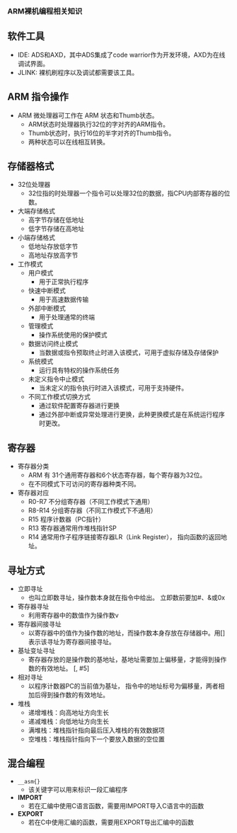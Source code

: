 ### ARM裸机编程相关知识
## 软件工具
- IDE: ADS和AXD，其中ADS集成了code warrior作为开发环境，AXD为在线调试界面。
- JLINK: 裸机刷程序以及调试都需要该工具。
## ARM 指令操作
- ARM 微处理器可工作在 ARM 状态和Thumb状态。
  - ARM状态时处理器执行32位的字对齐的ARM指令。
  - Thumb状态时，执行16位的半字对齐的Thumb指令。
  - 两种状态可以在线相互转换。
## 存储器格式
- 32位处理器
   - 32位指的时处理器一个指令可以处理32位的数据，指CPU内部寄存器的位数。
- 大端存储格式
   - 高字节存储在低地址
   - 低字节存储在高地址
- 小端存储格式
   - 低地址存放低字节
   - 高地址存放高字节
- 工作模式
   - 用户模式
      - 用于正常执行程序
   - 快速中断模式
      - 用于高速数据传输
   - 外部中断模式
      - 用于处理通常的终端
   - 管理模式
      - 操作系统使用的保护模式
   - 数据访问终止模式
      - 当数据或指令预取终止时进入该模式，可用于虚拟存储及存储保护
   - 系统模式
      - 运行具有特权的操作系统任务
   - 未定义指令中止模式
      - 当未定义的指令执行时进入该模式，可用于支持硬件。
   - 不同工作模式切换方式
      - 通过软件配置寄存器进行更换
      - 通过外部中断或异常处理进行更换，此种更换模式是在系统运行程序时更改。
## 寄存器
- 寄存器分类
   - ARM 有 31个通用寄存器和6个状态寄存器，每个寄存器为32位。
   - 在不同模式下可访问的寄存器种类不同。
- 寄存器对应
   - R0-R7 不分组寄存器（不同工作模式下通用）
   - R8-R14 分组寄存器（不同工作模式下不通用）
   - R15 程序计数器（PC指针）
   - R13 寄存器通常用作堆栈指针SP
   - R14 通常用作子程序链接寄存器LR（Link Register）， 指向函数的返回地址。
## 寻址方式
- 立即寻址
   - 也叫立即数寻址，操作数本身就在指令中给出。 立即数前要加#、&或0x
- 寄存器寻址
   - 利用寄存器中的数值作为操作数v
- 寄存器间接寻址
   - 以寄存器中的值作为操作数的地址，而操作数本身存放在存储器中。用[]表示该寻址为寄存器间接寻址。
- 基址变址寻址
   - 寄存器存放的是操作数的基地址，基地址需要加上偏移量，才能得到操作数的有效地址。 [, #5]
- 相对寻址
   - 以程序计数器PC的当前值为基址， 指令中的地址标号为偏移量，两者相加后得到操作数的有效地址。
- 堆栈
   - 递增堆栈：向高地址方向生长
   - 递减堆栈：向低地址方向生长
   - 满堆栈：堆栈指针指向最后压入堆栈的有效数据项
   - 空堆栈：堆栈指针指向下一个要放入数据的空位置
## 混合编程
- `__asm{}`
   - 该关键字可以用来标识一段汇编程序
- **IMPORT**
   - 若在汇编中使用C语言函数，需要用IMPORT导入C语言中的函数
- **EXPORT**
   - 若在C中使用汇编的函数，需要用EXPORT导出汇编中的函数
